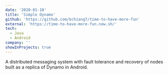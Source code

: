 ```yaml
---
date: '2020-01-10'
title: 'Simple Dynamo'
github: 'https://github.com/bchiang7/time-to-have-more-fun'
external: 'https://time-to-have-more-fun.now.sh/'
tech:
  - Java
  - Android
company: ''
showInProjects: true
---
```


A distributed messaging system with fault tolerance and recovery of nodes built as a replica of Dynamo in Android.
